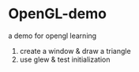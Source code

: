 # OpenGL-demo
a demo for opengl learning

1. create a window & draw a triangle
2. use glew & test initialization